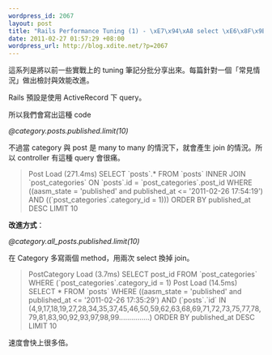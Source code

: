 ```yaml
--- 
wordpress_id: 2067
layout: post
title: "Rails Performance Tuning (1) - \xE7\x94\xA8 select \xE6\x8F\x9B\xE6\x8E\x89 join"
date: 2011-02-27 01:57:29 +08:00
wordpress_url: http://blog.xdite.net/?p=2067
---
```

這系列是將以前一些實戰上的 tuning 筆記分批分享出來。每篇針對一個「常見情況」做出檢討與效能改進。

Rails 預設是使用 ActiveRecord 下 query。

所以我們會寫出這種 code

<em>@category.posts.published.limit(10)</em>

不過當 category 與 post 是 many to many 的情況下，就會產生 join 的情況。所以 controller 有這種 query 會很痛。

<blockquote> Post Load (271.4ms)   SELECT `posts`.* FROM `posts` INNER JOIN `post_categories` ON `posts`.id = `post_categories`.post_id WHERE ((aasm_state = 'published' and published_at <= '2011-02-26 17:54:19') AND ((`post_categories`.category_id = 1))) ORDER BY published_at DESC LIMIT 10</blockquote>

<strong>改進方式</strong>：

<em>@category.all_posts.published.limit(10)</em>

在 Category 多寫兩個 method，用兩次 select 換掉 join。
<script src="https://gist.github.com/845427.js?file=gistfile1.rb"></script>

<blockquote> PostCategory Load (3.7ms)   SELECT post_id FROM `post_categories` WHERE (`post_categories`.category_id = 1) 
  Post Load (14.5ms)   SELECT * FROM `posts` WHERE ((aasm_state = 'published' and published_at <= '2011-02-26 17:35:29') AND (`posts`.`id` IN (4,9,17,18,19,27,28,34,35,37,45,46,50,59,62,63,68,69,71,72,73,75,77,78,79,81,83,90,92,93,97,98,99...............) ORDER BY published_at DESC LIMIT 10
</blockquote>

速度會快上很多倍。
